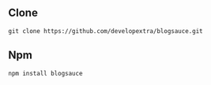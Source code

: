 ## Clone
```
git clone https://github.com/developextra/blogsauce.git
```

## Npm
```
npm install blogsauce
```